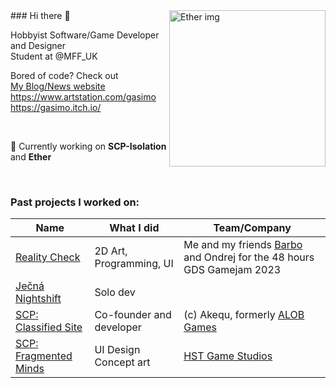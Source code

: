 <img align="right" src="[https://github.com/Delt06/toon-rp/blob/master/Documentation/demo.jpg](https://gasimo.dev/media/img/Games/ether_thumb.png)" alt="Ether img" height="250"/>
### Hi there 👋

Hobbyist Software/Game Developer and Designer
<br> 
Student at @MFF_UK

Bored of code? Check out <br> 
[My Blog/News website](https://gasimo.dev/) <br>
https://www.artstation.com/gasimo <br> 
https://gasimo.itch.io/

<br> 

🔭 Currently working on **SCP-Isolation** and **Ether**

<br>

### Past projects I worked on:

|Name             |What I did    |Team/Company            |
|--------------      |-----------    |------------|
|[Reality Check](https://gasimo.itch.io/reality-check) |2D Art, Programming, UI | Me and my friends [Barbo](https://github.com/barborik) and Ondrej for the 48 hours GDS Gamejam 2023 | 
|[Ječná Nightshift](https://gasimo.itch.io/nightshift)   |Solo dev    |         |
|[SCP: Classified Site](https://play.google.com/store/apps/details?id=com.ALOBGames.SCPClassifiedSite) |Co-founder and developer | (c) Akequ, formerly [ALOB Games](https://www.appbrain.com/dev/ALOB+Games/) |
|[SCP: Fragmented Minds](https://store.steampowered.com/app/1184790/SCP_Fragmented_Minds/) |UI Design Concept art | [HST Game Studios](https://www.hstgamestudios.com/) | 


<!--
**GasimoCodes/GasimoCodes** is a ✨ _special_ ✨ repository because its `README.md` (this file) appears on your GitHub profile.

Here are some ideas to get you started:

- 🔭 I’m currently working on ...
- 🌱 I’m currently learning ...
- 👯 I’m looking to collaborate on ...
- 🤔 I’m looking for help with ...
- 💬 Ask me about ...
- 📫 How to reach me: ...
- 😄 Pronouns: ...
- ⚡ Fun fact: ...
-->



